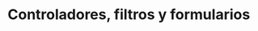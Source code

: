 # Controladores, filtros y formularios






<!-- ************************************************************************-->
<!-- ************************************************************************-->
<!-- ************************************************************************-->
<!-- ************************************************************************-->

